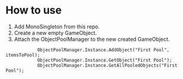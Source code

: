 # How to use
1) Add MonoSingleton from this repo.
2) Create a new empty GameObject.
3) Attach the ObjectPoolManager to the new created GameObject.


```
            ObjectPoolManager.Instance.AddObject("First Pool", itemsToPool);
            ObjectPoolManager.Instance.GetObject("First Pool");
            ObjectPoolManager.Instance.GetAllPooledObjects("First Pool");
```
